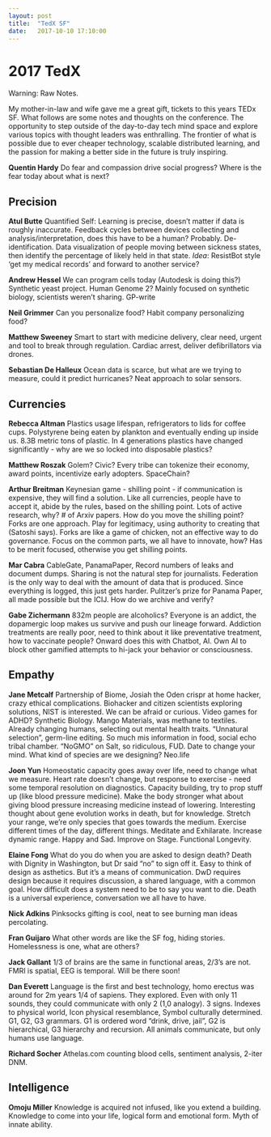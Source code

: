 ```yaml
---
layout: post
title:  "TedX SF"
date:   2017-10-10 17:10:00
---
```


# 2017 TedX

Warning: Raw Notes.

My mother-in-law and wife gave me a great gift, tickets to this years TEDx SF. What follows are some notes and thoughts on the conference. The opportunity to step outside of the day-to-day tech mind space and explore various topics with thought leaders was enthralling. The frontier of what is possible due to ever cheaper technology, scalable distributed learning, and the passion for making a better side in the future is truly inspiring.

**Quentin Hardy**
Do fear and compassion drive social progress?  Where is the fear today about what is next?  

## Precision

**Atul Butte** 
Quantified Self: Learning is precise, doesn’t matter if data is roughly inaccurate. Feedback cycles between devices collecting and analysis/interpretation, does this have to be a human? Probably. De-identification.  Data visualization of people moving between sickness states, then identify the percentage of likely held in that state.
_Idea_: ResistBot style ‘get my medical records’ and forward to another service?

**Andrew Hessel**
We can program cells today (Autodesk is doing this?) Synthetic yeast project.   Human Genome 2?  Mainly focused on synthetic biology, scientists weren’t sharing. GP-write

**Neil Grimmer**
Can you personalize food?  Habit company personalizing food? 

**Matthew Sweeney**
Smart to start with medicine delivery, clear need, urgent and tool to break through regulation.  Cardiac arrest, deliver defibrillators via drones.

**Sebastian De Halleux**
Ocean data is scarce, but what are we trying to measure, could it predict hurricanes? Neat approach to solar sensors.


## Currencies
**Rebecca Altman**
Plastics usage lifespan, refrigerators to lids for coffee cups. Polystyrene being eaten by plankton and eventually ending up inside us.  8.3B metric tons of plastic.  In 4 generations plastics have changed significantly - why are we so locked into disposable plastics?

**Matthew Roszak**
Golem? Civic? Every tribe can tokenize their economy, award points, incentivize early adopters.  SpaceChain? 

**Arthur Breitman**
Keynesian game - shilling point - if communication is expensive, they will find a solution.  Like all currencies, people have to accept it, abide by the rules, based on the shilling point.  Lots of active research, why? # of Arxiv papers.  How do you move the shilling point? Forks are one approach.  Play for legitimacy, using authority to creating that (Satoshi says).  Forks are like a game of chicken, not an effective way to do governance.  Focus on the common parts, we all have to innovate, how? Has to be merit focused, otherwise you get shilling points.  

**Mar Cabra**
CableGate, PanamaPaper, Record numbers of leaks and document dumps. Sharing is not the natural step for journalists.  Federation is the only way to deal with the amount of data that is produced.  Since everything is logged, this just gets harder.  Pulitzer’s prize for Panama Paper, all made possible but the ICIJ.  How do we archive and verify?

**Gabe Zichermann**
832m people are alcoholics? Everyone is an addict, the dopamergic loop makes us survive and push our lineage forward.  Addiction treatments are really poor, need to think about it like preventative treatment, how to vaccinate people? Onward does this with Chatbot, AI.  Own AI to block other gamified attempts to hi-jack your behavior or consciousness.  

## Empathy
**Jane Metcalf**
Partnership of Biome, Josiah the Oden crispr at home hacker, crazy ethical complications. Biohacker and citizen scientists exploring solutions, NIST is interested.  We can be afraid or curious.  Video games for ADHD?  Synthetic Biology. Mango Materials, was methane to textiles.  Already changing humans, selecting out mental health traits. “Unnatural selection”, germ-line editing.  So much mis information in food, social echo tribal chamber.  “NoGMO” on Salt, so ridiculous, FUD.   Date to change your mind. What kind of species are we designing?  Neo.life

**Joon Yun**
Homeostatic capacity goes away over life, need to change what we measure.  Heart rate doesn’t change, but response to exercise - need some temporal resolution on diagnostics.  Capacity building, try to prop stuff up (like blood pressure medicine).  Make the body stronger what about giving blood pressure increasing medicine instead of lowering.  Interesting thought about gene evolution works in death, but for knowledge.  Stretch your range, we’re only species that goes towards the medium.  Exercise different times of the day, different things.  Meditate and Exhilarate. Increase dynamic range.  Happy and Sad.  Improve on Stage.  Functional Longevity. 

**Elaine Fong**
What do you do when you are asked to design death?  Death with Dignity in Washington, but Dr said “no” to sign off it.  Easy to think of design as asthetics.  But it’s a means of communication.  DwD requires design because it requires discussion, a shared language, with a common goal.  How difficult does a system need to be to say you want to die.  Death is a universal experience, conversation we all have to have.  

**Nick Adkins**
Pinksocks gifting is cool, neat to see burning man ideas percolating. 

**Fran Guijaro**
What other words are like the SF fog, hiding stories.  Homelessness is one, what are others?  

**Jack Gallant**
1/3 of brains are the same in functional areas, 2/3’s are not.  FMRI is spatial, EEG is temporal.  Will be there soon!

**Dan Everett**
Language is the first and best technology, homo erectus was around for 2m years 1/4 of sapiens. They explored. Even with only 11 sounds, they could communicate with only 2 (1,0 analogy).  3 signs.  Indexes to physical world, Icon physical resemblance, Symbol culturally determined.  G1, G2, G3 grammars.  G1 is ordered word “drink, drive, jail”, G2 is hierarchical, G3 hierarchy and recursion. All animals communicate, but only humans use language.

**Richard Socher**
Athelas.com counting blood cells, sentiment analysis, 2-iter DNM.  

## Intelligence
**Omoju Miller**
Knowledge is acquired not infused, like you extend a building.  Knowledge to come into your life, logical form and emotional form. Myth of innate ability. 
